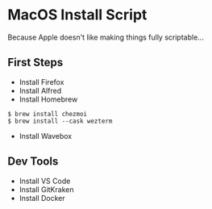 # MacOS Install Script

Because Apple doesn't like making things fully scriptable...

## First Steps
- Install Firefox
- Install Alfred
- Install Homebrew

```
$ brew install chezmoi
$ brew install --cask wezterm
```

- Install Wavebox

## Dev Tools
- Install VS Code
- Install GitKraken
- Install Docker

